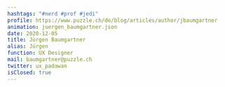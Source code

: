 ```yaml
---
hashtags: "#nerd #prof #jedi"
profile: https://www.puzzle.ch/de/blog/articles/author/jbaumgartner
animation: juergen_baumgartner.json
date: 2020-12-05
title: Jürgen Baumgartner
alias: Jürgen
function: UX Designer
mail: baumgartner@puzzle.ch
twitter: ux_padawan
isClosed: true
---
```

